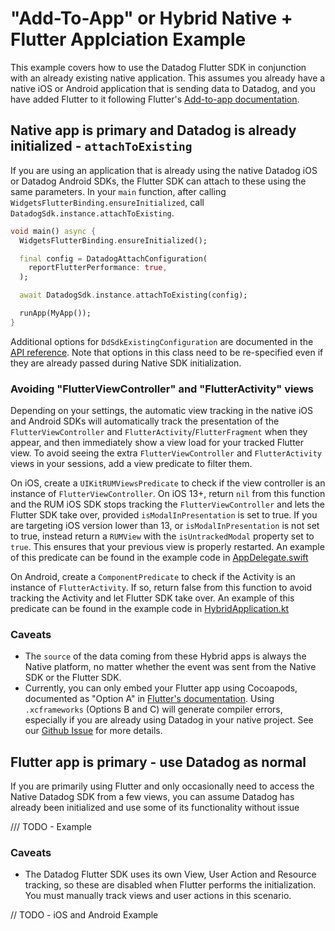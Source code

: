 # "Add-To-App" or Hybrid Native + Flutter Applciation Example

This example covers how to use the Datadog Flutter SDK in conjunction with an already existing native application. This assumes you already have a native iOS or Android application that is sending data to Datadog, and you have added Flutter to it following Flutter's [Add-to-app documentation](https://docs.flutter.dev/development/add-to-app).

## Native app is primary and Datadog is already initialized -  `attachToExisting`

If you are using an application that is already using the native Datadog iOS or Datadog Android SDKs, the Flutter SDK can attach to these using the same parameters. In your `main` function, after calling `WidgetsFlutterBinding.ensureInitialized`, call `DatadogSdk.instance.attachToExisting`.

```dart
void main() async {
  WidgetsFlutterBinding.ensureInitialized();

  final config = DatadogAttachConfiguration(
    reportFlutterPerformance: true,
  );

  await DatadogSdk.instance.attachToExisting(config);

  runApp(MyApp());
}
```

Additional options for `DdSdkExistingConfiguration` are documented in the [API reference](https://pub.dev/documentation/datadog_flutter_plugin/latest/datadog_flutter_plugin/datadog_flutter_plugin-library.html). Note that options in this class need to be re-specified even if they are already passed during Native SDK initialization.

### Avoiding "FlutterViewController" and "FlutterActivity" views

Depending on your settings, the automatic view tracking in the native iOS and Android SDKs will automatically track the presentation of the `FlutterViewController` and `FlutterActivity`/`FlutterFragment` when they appear, and then immediately show a view load for your tracked Flutter view. To avoid seeing the extra `FlutterViewController` and `FlutterActivity` views in your sessions, add a view predicate to filter them.

On iOS, create a `UIKitRUMViewsPredicate` to check if the view controller is an instance of `FlutterViewController`. On iOS 13+, return `nil` from this function and the RUM iOS SDK stops tracking the `FlutterViewController` and lets the Flutter SDK take over, provided `isModalInPresentation` is set to true. If you are targeting iOS version lower than 13, or `isModalInPresentation` is not set to true, instead return a `RUMView` with the `isUntrackedModal` property set to `true`. This ensures that your previous view is properly restarted. An example of this predicate can be found in the example code in [AppDelegate.swift](ios/iOS%20Flutter%20Hybrid%20Example/AppDelegate.swift)

On Android, create a `ComponentPredicate` to check if the Activity is an instance of `FlutterActivity`. If so, return false from this function to avoid tracking the Activity and let Flutter SDK take over.  An example of this predicate can be found in the example code in [HybridApplication.kt](android/app/src/main/java/com/datadoghq/hybrid_flutter_example/HybridApplication.kt)

### Caveats

* The `source` of the data coming from these Hybrid apps is always the Native platform, no matter whether the event was sent from the Native SDK or the Flutter SDK.
* Currently, you can only embed your Flutter app using Cocoapods, documented as "Option A" in [Flutter's documentation](https://docs.flutter.dev/add-to-app/ios/project-setup#option-a---embed-with-cocoapods-and-the-flutter-sdk). Using `.xcframeworks` (Options B and C) will generate compiler errors, especially if you are already using Datadog in your native project. See our [Github Issue](https://github.com/DataDog/dd-sdk-flutter/issues/443) for more details.

## Flutter app is primary - use Datadog as normal

If you are primarily using Flutter and only occasionally need to access the Native Datadog SDK from a few views, you can assume Datadog has already been initialized and use some of its functionality without issue

/// TODO - Example

### Caveats

* The Datadog Flutter SDK uses its own View, User Action and Resource tracking, so these are disabled when Flutter performs the initialization. You must manually track views and user actions in this scenario.

// TODO - iOS and Android Example

